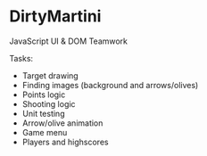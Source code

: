# DirtyMartini      
JavaScript UI &amp; DOM Teamwork

Tasks: 
- Target drawing
- Finding images (background and arrows/olives)
- Points logic
- Shooting logic
- Unit testing
- Arrow/olive animation
- Game menu
- Players and highscores

